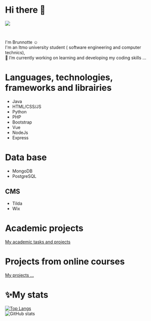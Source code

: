 ## <h1>Hi there 👋</h1>
<p>
  <img src = "https://user-images.githubusercontent.com/82088279/177901847-89d24bcf-564f-45b6-a77f-09d92f624a1f.gif" align = "center">
</p><br/>

 I'm Brunnotte ☺️ <br/>
 I'm an Itmo university student ( software engineering and computer technics), <br/>
 🔭 I’m currently working on learning and developing my coding skills ...

## <h1>Languages, technologies, frameworks and librairies</h1>
- Java
- HTML/CSS/JS
- Python
- PHP
- Bootstrap
- Vue
- NodeJs
- Express

## <h1>Data base</h1>
- MongoDB
- PostgreSQL

## CMS
- Tilda
- Wix

## <h1>Academic projects</h1>
[My academic tasks and projects](https://gitlab.se.ifmo.ru/briseisse)

## <h1>Projects from online courses</h1>
[My projects ...](https://github.com/sabahoth-Exercises)


## <h1>✨My stats</h1>
[![Top Langs](https://github-readme-stats.vercel.app/api/top-langs/?username=sabahoth01&layout=compact)](https://github.com/sabahoth01/github-readme-stats)<br/>
![GitHub stats](https://github-readme-stats.vercel.app/api?username=sabahoth01&show_icons=true&theme=radical)

<!--
**sabahoth01/sabahoth01** is a ✨ _special_ ✨ repository because its `README.md` (this file) appears on your GitHub profile.

Here are some ideas to get you started:

- 🔭 I’m currently working on ...
- 🌱 I’m currently learning ...
- 👯 I’m looking to collaborate on ...
- 🤔 I’m looking for help with ...
- 💬 Ask me about ...
- 📫 How to reach me: ...
- 😄 Pronouns: ...
- ⚡ Fun fact: ...
-->
